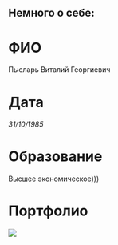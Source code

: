 ## Немного о себе:

# ФИО
Пысларь Виталий Георгиевич
# Дата
*31/10/1985*
# Образование
Высшее экономическое)))

# Портфолио
<kbd>
  <img src="/images/foto1.jpg" />
</kbd>
